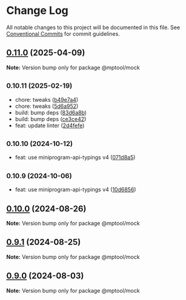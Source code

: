 # Change Log

All notable changes to this project will be documented in this file. See [Conventional Commits](https://conventionalcommits.org) for commit guidelines.

## [0.11.0](https://github.com/miniapp-tool/mptool/compare/v0.10.14...v0.11.0) (2025-04-09)

**Note:** Version bump only for package @mptool/mock

## <small>0.10.11 (2025-02-19)</small>

- chore: tweaks ([b49e7a4](https://github.com/miniapp-tool/mptool/commit/b49e7a4))
- chore: tweaks ([5d6a952](https://github.com/miniapp-tool/mptool/commit/5d6a952))
- build: bump deps ([83d6a8b](https://github.com/miniapp-tool/mptool/commit/83d6a8b))
- build: bump deps ([ce3ce42](https://github.com/miniapp-tool/mptool/commit/ce3ce42))
- feat: update linter ([2d4fefe](https://github.com/miniapp-tool/mptool/commit/2d4fefe))

## <small>0.10.10 (2024-10-12)</small>

- feat: use miniprogram-api-typings v4 ([071d8a5](https://github.com/miniapp-tool/mptool/commit/071d8a5))

## <small>0.10.9 (2024-10-06)</small>

- feat: use miniprogram-api-typings v4 ([10d6856](https://github.com/miniapp-tool/mptool/commit/10d6856))

## [0.10.0](https://github.com/miniapp-tool/mptool/compare/v0.9.1...v0.10.0) (2024-08-26)

**Note:** Version bump only for package @mptool/mock

## [0.9.1](https://github.com/miniapp-tool/mptool/compare/v0.9.0...v0.9.1) (2024-08-25)

**Note:** Version bump only for package @mptool/mock

## [0.9.0](https://github.com/miniapp-tool/mptool/compare/v0.8.6...v0.9.0) (2024-08-03)

**Note:** Version bump only for package @mptool/mock
